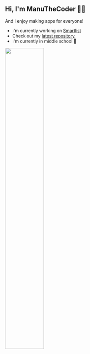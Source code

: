 ## Hi, I'm ManuTheCoder 👨‍💻
And I enjoy making apps for everyone!
* I'm currently working on [Smartlist](https://smartlist.ga)
* Check out my [latest repository](https://github.com/ManuTheCoder/docjs) 
* I'm currently in middle school 🏫


<a href="https://smartlist.ga"><img src="https://i.ibb.co/PZr6Gdn/save-money-by-keeping-track-of-what-you-have-at-home-1.png" width="50%"></a>
